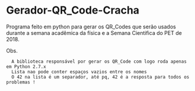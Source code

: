 # Gerador-QR_Code-Cracha
Programa feito em python para gerar os QR_Codes que serão usados durante a semana acadêmica da física e a Semana Cientifica do PET de 2018.

Obs. 
    
      A biblioteca responsável por gerar os QR_Code com logo roda apenas em Python 2.7.x
      Lista nao pode conter espaços vazios entre os nomes
      O 42 na lista é um separador, até pq, 42 é a resposta para todos os problemas !
      
